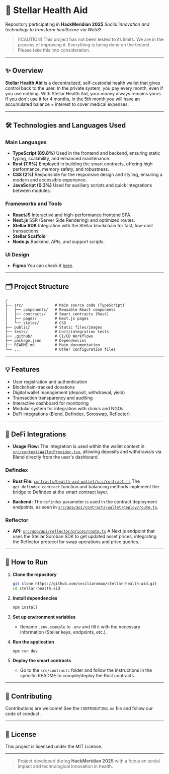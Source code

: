 # 💉 Stellar Health Aid

Repository participating in **HackMeridian 2025**
*Social innovation and technology to transform healthcare via Web3\!*

> [\!CAUTION]
> This project has not been tested to its limits. We are in the process of improving it. Everything is being done on the testnet.
> Please take this into consideration.

-----

## ✨ Overview

**Stellar Health Aid** is a decentralized, self-custodial health wallet that gives control back to the user. In the private system, you pay every month, even if you use nothing. With Stellar Health Aid, your money always remains yours. If you don't use it for 4 months, in the 5th month you will have an accumulated balance + interest to cover medical expenses.

-----

## 🛠️ Technologies and Languages Used

### Main Languages

  - **TypeScript (89.8%)**
    Used in the frontend and backend, ensuring static typing, scalability, and enhanced maintenance.
  - **Rust (7.9%)**
    Employed in building the smart contracts, offering high performance, memory safety, and robustness.
  - **CSS (2%)**
    Responsible for the responsive design and styling, ensuring a modern and accessible experience.
  - **JavaScript (0.3%)**
    Used for auxiliary scripts and quick integrations between modules.

### Frameworks and Tools

  - **ReactJS**
    Interactive and high-performance frontend SPA.
  - **Next.js**
    SSR (Server Side Rendering) and optimized routes.
  - **Stellar SDK**
    Integration with the Stellar blockchain for fast, low-cost transactions.
  - **Stellar Scaffold**
  - **Node.js**
    Backend, APIs, and support scripts.

### UI Design
  - **Figma**
    You can check it [here](https://www.figma.com/design/WbyQH5ocVgD5eb8FzYKr5J/Stellar-Health-Aid?node-id=0-1&p=f&t=BBMlX52xrA3cKqKD-0).

-----

## 🗂️ Project Structure

```
/
├── src/              # Main source code (TypeScript)
│   ├── components/   # Reusable React components
│   ├── contracts/    # Smart contracts (Rust)
│   ├── pages/        # Next.js pages
│   └── styles/       # CSS
├── public/           # Static files/images
├── tests/            # Unit/integration tests
├── .github/          # CI/CD Workflows
├── package.json      # Dependencies
├── README.md         # Main documentation
└── ...               # Other configuration files
```

-----

## 💡 Features

  - User registration and authentication
  - Blockchain-tracked donations
  - Digital wallet management (deposit, withdrawal, yield)
  - Transaction transparency and auditing
  - Interactive dashboard for monitoring
  - Modular system for integration with clinics and NGOs
  - DeFi integrations (Blend, Defindex, Soroswap, Reflector)

-----

## 🤝 DeFi Integrations

  - **Usage Flow:**
    The integration is used within the wallet context in [`src/context/WalletProvider.tsx`](https://www.google.com/search?q=src/context/WalletProvider.tsx), allowing deposits and withdrawals via Blend directly from the user's dashboard.

### Defindex

  - **Rust File:** [`contracts/health-aid-wallet/src/contract.rs`](https://www.google.com/search?q=contracts/health-aid-wallet/src/contract.rs)
    The `get_defindex_contract` function and balancing methods implement the bridge to Defindex at the smart contract layer.

  - **Backend:**
    The `defindex` parameter is used in the contract deployment endpoints, as seen in [`src/app/api/contracts/wallet/deploy/route.ts`](https://www.google.com/search?q=src/app/api/contracts/wallet/deploy/route.ts).

### Reflector

  - **API:** [`src/app/api/reflector/prices/route.ts`](https://www.google.com/search?q=src/app/api/reflector/prices/route.ts)
    A Next.js endpoint that uses the Stellar Soroban SDK to get updated asset prices, integrating the Reflector protocol for swap operations and price queries.
-----

## 🚦 How to Run

1.  **Clone the repository**

    ```bash
    git clone https://github.com/ceciliaromao/stellar-health-aid.git
    cd stellar-health-aid
    ```

2.  **Install dependencies**

    ```bash
    npm install
    ```

3.  **Set up environment variables**

      - Rename `.env.example` to `.env` and fill it with the necessary information (Stellar keys, endpoints, etc.).

4.  **Run the application**

    ```bash
    npm run dev
    ```

5.  **Deploy the smart contracts**

      - Go to the `src/contracts` folder and follow the instructions in the specific README to compile/deploy the Rust contracts.

-----

## 📝 Contributing

Contributions are welcome\!
See the `CONTRIBUTING.md` file and follow our code of conduct.

-----

## 📄 License

This project is licensed under the MIT License.

-----

> Project developed during **HackMeridian 2025** with a focus on social impact and technological innovation in health.
